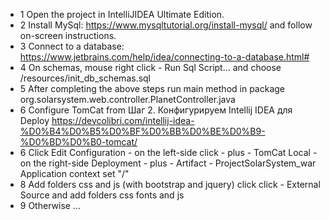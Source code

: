 - 1 Open the project in IntelliJIDEA Ultimate Edition.
- 2 Install MySql: https://www.mysqltutorial.org/install-mysql/ and follow on-screen instructions.
- 3 Connect to a database: https://www.jetbrains.com/help/idea/connecting-to-a-database.html#
- 4 On schemas, mouse right click - Run Sql Script... and
choose /resources/init_db_schemas.sql 
- 5 After completing the above steps run main method  in package org.solarsystem.web.controller.PlanetController.java
- 6 Configure TomCat from Шаг 2. Конфигурируем Intellij IDEA для Deploy 
https://devcolibri.com/intellij-idea-%D0%B4%D0%B5%D0%BF%D0%BB%D0%BE%D0%B9-%D0%BD%D0%B0-tomcat/
- 6 Click Edit Configuration - on the left-side click - plus - TomCat
Local - on the right-side Deployment - plus - Artifact - ProjectSolarSystem_war
Application context set "/"
- 8 Add folders css and js (with bootstrap and jquery) 
click click - External Source and add folders css fonts and js
- 9 Otherwise ...
